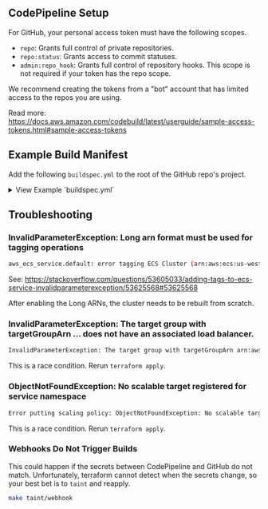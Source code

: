 ## CodePipeline Setup

For GitHub, your personal access token must have the following scopes.

* `repo`: Grants full control of private repositories.
* `repo:status`: Grants access to commit statuses.
* `admin:repo_hook`: Grants full control of repository hooks. This scope is not required if your token has the repo scope.

We recommend creating the tokens from a "bot" account that has limited access to the repos you are using.

Read more: <https://docs.aws.amazon.com/codebuild/latest/userguide/sample-access-tokens.html#sample-access-tokens>


## Example Build Manifest

Add the following `buildspec.yml` to the root of the GitHub repo's project.

<details>
<summary>View Example `buildspec.yml`</summary>

```
version: 0.2
phases:
  pre_build:
    commands:
      - echo Logging in to Amazon ECR...
      - aws --version
      - eval $(aws ecr get-login --region $AWS_DEFAULT_REGION --no-include-email)
      - REPOSITORY_URI=$AWS_ACCOUNT_ID.dkr.ecr.us-west-2.amazonaws.com/$IMAGE_REPO_NAME
      - IMAGE_TAG=$(echo $CODEBUILD_RESOLVED_SOURCE_VERSION | cut -c 1-7)
  build:
    commands:
      - echo Build started on `date`
      - echo Building the Docker image...
      - REPO_URI=$AWS_ACCOUNT_ID.dkr.ecr.$AWS_REGION.amazonaws.com/$IMAGE_REPO_NAME
      - docker pull $REPO_URI:latest || true
      - docker build --cache-from $REPO_URI:latest --tag $REPO_URI:latest --tag $REPO_URI:$IMAGE_TAG .
  post_build:
    commands:
      - echo Build completed on `date`
      - echo Pushing the Docker images...
      - REPO_URI=$AWS_ACCOUNT_ID.dkr.ecr.$AWS_REGION.amazonaws.com/$IMAGE_REPO_NAME
      - docker push $REPO_URI:latest
      - docker push $REPO_URI:$IMAGE_TAG
      - echo Writing image definitions file...
      - printf '[{"name":"%s","imageUri":"%s"}]' "$CONTAINER_NAME" "$REPO_URI:$IMAGE_TAG" | tee imagedefinitions.json
artifacts:
  files: imagedefinitions.json
```

</details>

## Troubleshooting


### InvalidParameterException: Long arn format must be used for tagging operations

```sh
aws_ecs_service.default: error tagging ECS Cluster (arn:aws:ecs:us-west-2:223452713953:service/eg-example-fargate-atlantis): InvalidParameterException: Long arn format must be used for tagging operations
```

See: <https://stackoverflow.com/questions/53605033/adding-tags-to-ecs-service-invalidparameterexception/53625568#53625568>

After enabling the Long ARNs, the cluster needs to be rebuilt from scratch.

### InvalidParameterException: The target group with targetGroupArn ... does not have an associated load balancer.

```sh
InvalidParameterException: The target group with targetGroupArn arn:aws:elasticloadbalancing:us-west-2:223452713953:targetgroup/eg-example-backend/5f7241cb041d9356 does not have an associated load balancer.
```

This is a race condition. Rerun `terraform apply`.

### ObjectNotFoundException: No scalable target registered for service namespace

```sh
Error putting scaling policy: ObjectNotFoundException: No scalable target registered for service namespace: ecs, resource ID: service/cpco-testing-fargate/eg-exapmle-fargate-atlantis, scalable dimension: ecs:service:DesiredCount
````

This is a race condition. Rerun `terraform apply`.

### Webhooks Do Not Trigger Builds

This could happen if the secrets between CodePipeline and GitHub do not match. Unfortunately, terraform cannot detect when the secrets change, so your best bet is to `taint` and reapply.

```sh
make taint/webhook
```
